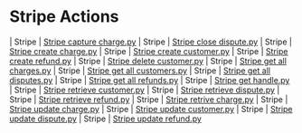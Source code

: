 

 # Stripe Actions 

| Stripe | [Stripe capture charge.py](https://github.com/unskript/Awesome-CloudOps-Automation/tree/master/Stripe/legos/stripe_capture_charge) 
| Stripe | [Stripe close dispute.py](https://github.com/unskript/Awesome-CloudOps-Automation/tree/master/Stripe/legos/stripe_close_dispute) 
| Stripe | [Stripe create charge.py](https://github.com/unskript/Awesome-CloudOps-Automation/tree/master/Stripe/legos/stripe_create_charge) 
| Stripe | [Stripe create customer.py](https://github.com/unskript/Awesome-CloudOps-Automation/tree/master/Stripe/legos/stripe_create_customer) 
| Stripe | [Stripe create refund.py](https://github.com/unskript/Awesome-CloudOps-Automation/tree/master/Stripe/legos/stripe_create_refund) 
| Stripe | [Stripe delete customer.py](https://github.com/unskript/Awesome-CloudOps-Automation/tree/master/Stripe/legos/stripe_delete_customer) 
| Stripe | [Stripe get all charges.py](https://github.com/unskript/Awesome-CloudOps-Automation/tree/master/Stripe/legos/stripe_get_all_charges) 
| Stripe | [Stripe get all customers.py](https://github.com/unskript/Awesome-CloudOps-Automation/tree/master/Stripe/legos/stripe_get_all_customers) 
| Stripe | [Stripe get all disputes.py](https://github.com/unskript/Awesome-CloudOps-Automation/tree/master/Stripe/legos/stripe_get_all_disputes) 
| Stripe | [Stripe get all refunds.py](https://github.com/unskript/Awesome-CloudOps-Automation/tree/master/Stripe/legos/stripe_get_all_refunds) 
| Stripe | [Stripe get handle.py](https://github.com/unskript/Awesome-CloudOps-Automation/tree/master/Stripe/legos/stripe_get_handle) 
| Stripe | [Stripe retrieve customer.py](https://github.com/unskript/Awesome-CloudOps-Automation/tree/master/Stripe/legos/stripe_retrieve_customer) 
| Stripe | [Stripe retrieve dispute.py](https://github.com/unskript/Awesome-CloudOps-Automation/tree/master/Stripe/legos/stripe_retrieve_dispute) 
| Stripe | [Stripe retrieve refund.py](https://github.com/unskript/Awesome-CloudOps-Automation/tree/master/Stripe/legos/stripe_retrieve_refund) 
| Stripe | [Stripe retrive charge.py](https://github.com/unskript/Awesome-CloudOps-Automation/tree/master/Stripe/legos/stripe_retrive_charge) 
| Stripe | [Stripe update charge.py](https://github.com/unskript/Awesome-CloudOps-Automation/tree/master/Stripe/legos/stripe_update_charge) 
| Stripe | [Stripe update customer.py](https://github.com/unskript/Awesome-CloudOps-Automation/tree/master/Stripe/legos/stripe_update_customer) 
| Stripe | [Stripe update dispute.py](https://github.com/unskript/Awesome-CloudOps-Automation/tree/master/Stripe/legos/stripe_update_dispute) 
| Stripe | [Stripe update refund.py](https://github.com/unskript/Awesome-CloudOps-Automation/tree/master/Stripe/legos/stripe_update_refund) 
